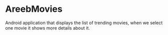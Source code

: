 # AreebMovies
Android application that displays the list of trending movies, when we select one movie it shows more details about it.
